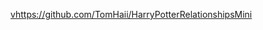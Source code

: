 [vhttps://github.com/TomHaii/HarryPotterRelationshipsMini](https://github.com/TomHaii/HarryPotterRelationshipsMini)
